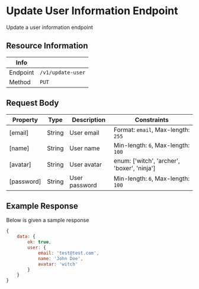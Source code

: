 # Update User Information Endpoint

Update a user information endpoint

## Resource Information

| Info     |                   |
| -------- | ----------------- |
| Endpoint | `/v1/update-user` |
| Method   | `PUT`             |

## Request Body

| Property   | Type   | Description   | Constraints                                 |
| ---------- | ------ | ------------- | ------------------------------------------- |
| [email]    | String | User email    | Format: `email`, Max-length: `255`          |
| [name]     | String | User name     | Min-length: `6`, Max-length: `100`          |
| [avatar]   | String | User avatar   | enum: ['witch', 'archer', 'boxer', 'ninja'] |
| [password] | String | User password | Min-length: `6`, Max-length: `100`          |

## Example Response

Below is given a sample response

```javascript
{
    data: {
        ok: true,
        user: {
            email: 'test@test.com',
			name: 'John Doe',
			avatar: 'witch'
        }
	}
}
```

